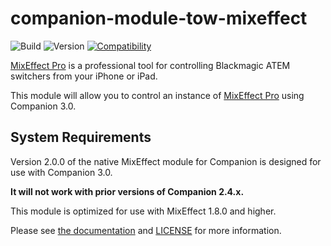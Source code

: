 # companion-module-tow-mixeffect

![Build](https://img.shields.io/github/workflow/status/bitfocus/companion-module-tow-mixeffect/Release)
![Version](https://img.shields.io/github/package-json/v/bitfocus/companion-module-tow-mixeffect)
[![Compatibility](https://img.shields.io/badge/compatibility-MixEffect%20Pro%201.8.0-blue)](https://mixeffect.app)

[MixEffect Pro](https://mixeffect.app/) is a professional tool for controlling Blackmagic ATEM switchers from your iPhone or iPad.

This module will allow you to control an instance of [MixEffect Pro](https://mixeffect.app/) using Companion 3.0.

## System Requirements

Version 2.0.0 of the native MixEffect module for Companion is designed for use with Companion 3.0.

**It will not work with prior versions of Companion 2.4.x.**

This module is optimized for use with MixEffect 1.8.0 and higher.

Please see [the documentation](https://docs.mixeffect.app/automate/osc/companion/native-module) and [LICENSE](LICENSE) for more information.
